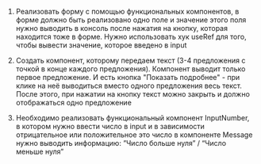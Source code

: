 1. Реализовать форму c помощью
функциональных компонентов, в форме
должно быть реализовано одно поле и
значение этого поля нужно выводить в
консоль после нажатия на кнопку, которая
находится тоже в форме. Нужно использовать
хук useRef для того, чтобы вывести значение,
которое введено в input

2. Создать компонент, которому передаем текст
(3-4 предложения с точкой в конце каждого
предложения). Компонент выводит только
первое предложение. И есть кнопка
"Показать подробнее" - при клике на неё
выводиться вместо одного предложения весь
текст. После этого, при нажатии на кнопку
текст можно закрыть и должно отображаться
одно предложение

3. Необходимо реализовать функциональный
компонент InputNumber, в котором нужно
ввести число в input и в зависимости
отрицательное или положительное это число
в компоненте Message нужно выводить
информацию: ”Число больше нуля” / “Число
меньше нуля”
